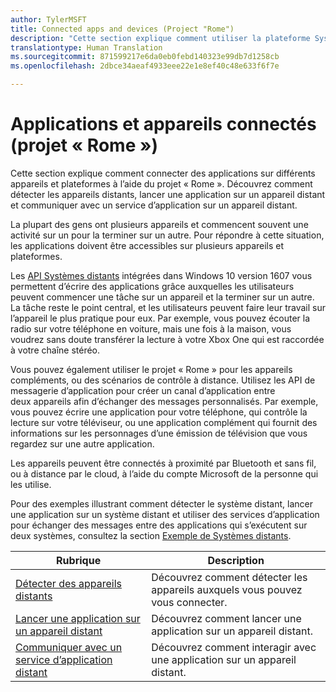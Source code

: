 ```yaml
---
author: TylerMSFT
title: Connected apps and devices (Project "Rome")
description: "Cette section explique comment utiliser la plateforme Systèmes distants pour identifier les appareils distants, lancer une application sur un appareil distant et communiquer avec un service d’application sur un appareil distant."
translationtype: Human Translation
ms.sourcegitcommit: 871599217e6da0eb0febd140323e99db7d1258cb
ms.openlocfilehash: 2dbce34aeaf4933eee22e1e8ef40c48e633f6f7e

---
```


# <a name="connected-apps-and-devices-project-rome"></a>Applications et appareils connectés (projet «&nbsp;Rome&nbsp;»)

Cette section explique comment connecter des applications sur différents appareils et plateformes à l’aide du projet «&nbsp;Rome&nbsp;». Découvrez comment détecter les appareils distants, lancer une application sur un appareil distant et communiquer avec un service d’application sur un appareil distant.

La plupart des gens ont plusieurs appareils et commencent souvent une activité sur un pour la terminer sur un autre. Pour répondre à cette situation, les applications doivent être accessibles sur plusieurs appareils et plateformes.

Les [API Systèmes distants](https://msdn.microsoft.com/en-us/library/windows/apps/Windows.System.RemoteSystems) intégrées dans Windows&nbsp;10 version&nbsp;1607 vous permettent d’écrire des applications grâce auxquelles les utilisateurs peuvent commencer une tâche sur un appareil et la terminer sur un autre. La tâche reste le point central, et les utilisateurs peuvent faire leur travail sur l’appareil le plus pratique pour eux. Par exemple, vous pouvez écouter la radio sur votre téléphone en voiture, mais une fois à la maison, vous voudrez sans doute transférer la lecture à votre Xbox One qui est raccordée à votre chaîne stéréo.

Vous pouvez également utiliser le projet «&nbsp;Rome&nbsp;» pour les appareils compléments, ou des scénarios de contrôle à distance. Utilisez les API de messagerie d’application pour créer un canal d’application entre deux&nbsp;appareils afin d’échanger des messages personnalisés. Par exemple, vous pouvez écrire une application pour votre téléphone, qui contrôle la lecture sur votre téléviseur, ou une application complément qui fournit des informations sur les personnages d’une émission de télévision que vous regardez sur une autre application.  

Les appareils peuvent être connectés à proximité par Bluetooth et sans fil, ou à distance par le cloud, à l’aide du compte Microsoft de la personne qui les utilise.

Pour des exemples illustrant comment détecter le système distant, lancer une application sur un système distant et utiliser des services d’application pour échanger des messages entre des applications qui s’exécutent sur deux&nbsp;systèmes, consultez la section [Exemple de Systèmes distants](https://github.com/Microsoft/Windows-universal-samples/tree/dev/Samples/RemoteSystems ).

| Rubrique | Description |
|-------|-------------|
| [Détecter des appareils distants](discover-remote-devices.md)  | Découvrez comment détecter les appareils auxquels vous pouvez vous connecter. |
| [Lancer une application sur un appareil distant](launch-a-remote-app.md) | Découvrez comment lancer une application sur un appareil distant.  |
| [Communiquer avec un service d’application distant](communicate-with-a-remote-app-service.md) | Découvrez comment interagir avec une application sur un appareil distant. |



<!--HONumber=Dec16_HO1-->


